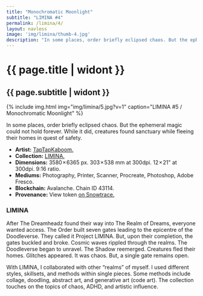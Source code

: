 ```yaml
---
title: "Monochromatic Moonlight"
subtitle: "LIMINA #4"
permalink: /limina/4/
layout: navless
image: 'img/limina/thumb-4.jpg'
description: "In some places, order briefly eclipsed chaos. But the ephemeral magic could not hold forever. While it did, creatures found sanctuary while fleeing their homes in quest of safety."
---
```

# {{ page.title | widont }}
## {{ page.subtitle | widont }}

{% include img.html img="img/limina/5.jpg?v=1" caption="LIMINA #5 / Monochromatic Moonlight" %}

In some places, order briefly eclipsed chaos. But the ephemeral magic could not hold forever. While it did, creatures found sanctuary while fleeing their homes in quest of safety.

- **Artist:** [TapTapKaboom.](https://www.taptapkaboom.com)
- **Collection:** [LIMINA.](https://www.taptapkaboom.com/limina)
- **Dimensions:** 3580 × 6365 px. 303 × 538 mm at 300dpi. 12 × 21" at 300dpi. 9:16 ratio.
- **Mediums:** Photography, Printer, Scanner, Procreate, Photoshop, Adobe Fresco.
- **Blockchain:** Avalanche. Chain ID 43114.
- **Provenance:** View token [on Snowtrace.](https://snowtrace.io/nft/0xE83DB7fA84Ca2D12B4dcb126659CC09d28F67931/4?chainId=43114)

### LIMINA
After The Dreamheadz found their way into The Realm of Dreams, everyone wanted access. The Order built seven gates leading to the epicentre of the Doodleverse. They called it Project LIMINA. But, upon their completion, the gates buckled and broke. Cosmic waves rippled through the realms. The Doodleverse began to unravel. The Shadow reemerged. Creatures fled their homes. Glitches appeared. It was chaos. But, a single gate remains open.

With LIMINA, I collaborated with other “realms” of myself. I used different styles, skillsets, and methods within single pieces. Some methods include collage, doodling, abstract art, and generative art (code art). The collection touches on the topics of chaos, ADHD, and artistic influence.
